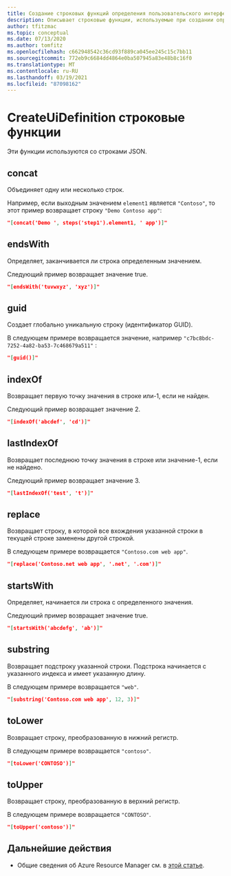 ```yaml
---
title: Создание строковых функций определения пользовательского интерфейса
description: Описывает строковые функции, используемые при создании определений пользовательского интерфейса для управляемых приложений Azure.
author: tfitzmac
ms.topic: conceptual
ms.date: 07/13/2020
ms.author: tomfitz
ms.openlocfilehash: c662948542c36cd93f889ca045ee245c15c7bb11
ms.sourcegitcommit: 772eb9c6684dd4864e0ba507945a83e48b8c16f0
ms.translationtype: MT
ms.contentlocale: ru-RU
ms.lasthandoff: 03/19/2021
ms.locfileid: "87098162"
---
```

# <a name="createuidefinition-string-functions"></a>CreateUiDefinition строковые функции

Эти функции используются со строками JSON.

## <a name="concat"></a>concat

Объединяет одну или несколько строк.

Например, если выходным значением `element1` является `"Contoso"`, то этот пример возвращает строку `"Demo Contoso app"`:

```json
"[concat('Demo ', steps('step1').element1, ' app')]"
```

## <a name="endswith"></a>endsWith

Определяет, заканчивается ли строка определенным значением.

Следующий пример возвращает значение true.

```json
"[endsWith('tuvwxyz', 'xyz')]"
```

## <a name="guid"></a>guid

Создает глобально уникальную строку (идентификатор GUID).

В следующем примере возвращается значение, например `"c7bc8bdc-7252-4a82-ba53-7c468679a511"` :

```json
"[guid()]"
```

## <a name="indexof"></a>indexOf

Возвращает первую точку значения в строке или-1, если не найден.

Следующий пример возвращает значение 2.

```json
"[indexOf('abcdef', 'cd')]"
```

## <a name="lastindexof"></a>lastIndexOf

Возвращает последнюю точку значения в строке или значение-1, если не найдено.

Следующий пример возвращает значение 3.

```json
"[lastIndexOf('test', 't')]"
```

## <a name="replace"></a>replace

Возвращает строку, в которой все вхождения указанной строки в текущей строке заменены другой строкой.

В следующем примере возвращается `"Contoso.com web app"`.

```json
"[replace('Contoso.net web app', '.net', '.com')]"
```

## <a name="startswith"></a>startsWith

Определяет, начинается ли строка с определенного значения.

Следующий пример возвращает значение true.

```json
"[startsWith('abcdefg', 'ab')]"
```

## <a name="substring"></a>substring

Возвращает подстроку указанной строки. Подстрока начинается с указанного индекса и имеет указанную длину.

В следующем примере возвращается `"web"`.

```json
"[substring('Contoso.com web app', 12, 3)]"
```

## <a name="tolower"></a>toLower

Возвращает строку, преобразованную в нижний регистр.

В следующем примере возвращается `"contoso"`.

```json
"[toLower('CONTOSO')]"
```

## <a name="toupper"></a>toUpper

Возвращает строку, преобразованную в верхний регистр.

В следующем примере возвращается `"CONTOSO"`.

```json
"[toUpper('contoso')]"
```

## <a name="next-steps"></a>Дальнейшие действия

* Общие сведения об Azure Resource Manager см. в [этой статье](../management/overview.md).

